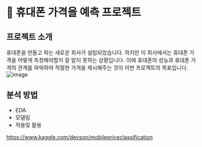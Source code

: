 # :iphone: 휴대폰 가격을 예측 프로젝트

## 프로젝트 소개

휴대폰을 만들고 파는 새로운 회사가 설립되었습니다. 하지만 이 회사에서는 휴대폰 가격을 어떻게 측정해야할지 잘 알지 못하는 상황입니다. 이에 휴대폰의 성능과 휴대폰 가격의 관계를 파악하여 적절한 가격을 제시해주는 것이 이번 프로젝트의 목표입니다.
![image](https://user-images.githubusercontent.com/55734436/109169128-da042e80-77c2-11eb-91c2-33292e10b162.png)



## 분석 방법

- EDA
- 모델링
- 적용및 활용


https://www.kaggle.com/devson/mobilepriceclassification
